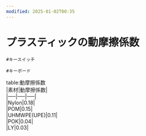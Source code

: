 ```yaml
---
modified: 2025-01-02T00:35
---
```

# プラスティックの動摩擦係数

`#キースイッチ`

`#キーボード`

table:動摩擦係数  
|素材|動摩擦係数|  
|—–|—–|—–|  
|Nylon|0.18|  
|POM|0.15|  
|UHMWPE(UPE)|0.11|  
|POK|0.04|  
|LY|0.03|
